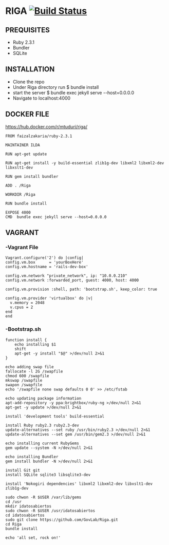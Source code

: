 # RIGA [![Build Status](https://travis-ci.org/idatosabiertos/Riga.svg?branch=develop)](https://travis-ci.org/idatosabiertos/Riga)

## PREQUISITES
- Ruby 2.3.1
- Bundler
- SQLite


## INSTALLATION

- Clone the repo
- Under Riga directory run $ bundle install
- start the server $ bundle exec jekyll serve --host=0.0.0.0
- Navigate to localhost:4000


## DOCKER FILE  
https://hub.docker.com/r/mtuduri/riga/ 

    FROM faizalzakaria/ruby-2.3.1

    MAINTAINER ILDA

    RUN apt-get update 

    RUN apt-get install -y build-essential zlib1g-dev libxml2 libxml2-dev libxslt1-dev

    RUN gem install bundler

    ADD . /Riga

    WORKDIR /Riga

    RUN bundle install

    EXPOSE 4000
    CMD  bundle exec jekyll serve --host=0.0.0.0
    
## VAGRANT 
### -Vagrant File
    Vagrant.configure('2') do |config|
    config.vm.box      = 'yourBoxHere' 
    config.vm.hostname = 'rails-dev-box'

    config.vm.network "private_network", ip: "10.0.0.210"
    config.vm.network :forwarded_port, guest: 4000, host: 4000

    config.vm.provision :shell, path: 'bootstrap.sh', keep_color: true

    config.vm.provider 'virtualbox' do |v|
      v.memory = 2048
      v.cpus = 2
    end
    end
### -Bootstrap.sh
    function install {
        echo installing $1
        shift
        apt-get -y install "$@" >/dev/null 2>&1
    }

    echo adding swap file
    fallocate -l 2G /swapfile
    chmod 600 /swapfile
    mkswap /swapfile
    swapon /swapfile
    echo '/swapfile none swap defaults 0 0' >> /etc/fstab

    echo updating package information
    apt-add-repository -y ppa:brightbox/ruby-ng >/dev/null 2>&1
    apt-get -y update >/dev/null 2>&1

    install 'development tools' build-essential

    install Ruby ruby2.3 ruby2.3-dev
    update-alternatives --set ruby /usr/bin/ruby2.3 >/dev/null 2>&1
    update-alternatives --set gem /usr/bin/gem2.3 >/dev/null 2>&1

    echo installing current RubyGems
    gem update --system -N >/dev/null 2>&1

    echo installing Bundler
    gem install bundler -N >/dev/null 2>&1

    install Git git
    install SQLite sqlite3 libsqlite3-dev

    install 'Nokogiri dependencies' libxml2 libxml2-dev libxslt1-dev zlib1g-dev

    sudo chwon -R $USER /var/lib/gems
    cd /usr
    mkdir idatosabiertos
    sudo chwon -R $USER /usr/idatosabiertos
    cd idatosabiertos
    sudo git clone https://github.com/GovLab/Riga.git
    cd Riga
    bundle install

    echo 'all set, rock on!'




